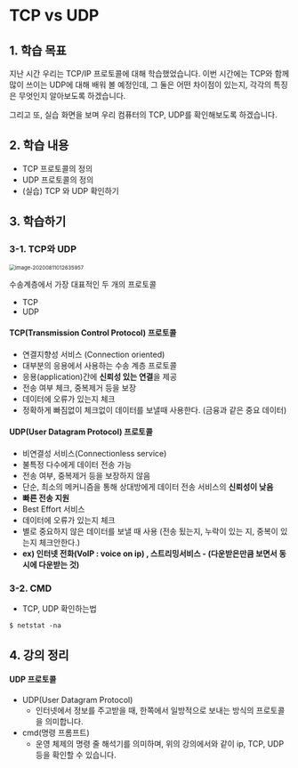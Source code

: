 # TCP vs UDP



## 1. 학습 목표

지난 시간 우리는 TCP/IP 프로토콜에 대해 학습했었습니다.
이번 시간에는 TCP와 함께 많이 쓰이는 UDP에 대해 배워 볼 예정인데, 그 둘은 어떤 차이점이 있는지, 각각의 특징은 무엇인지 알아보도록 하겠습니다.

그리고 또, 실습 화면을 보며 우리 컴퓨터의 TCP, UDP를 확인해보도록 하겠습니다.



## 2. 학습 내용

- TCP 프로토콜의 정의
- UDP 프로토콜의 정의
- (실습) TCP 와 UDP 확인하기



## 3. 학습하기

### 3-1. TCP와 UDP

<img src="C:\Users\kjaeg\AppData\Roaming\Typora\typora-user-images\image-20200811012635957.png" alt="image-20200811012635957" style="zoom:67%;" />

수송계층에서 가장 대표적인 두 개의 프로토콜

- TCP
- UDP



#### TCP(Transmission Control Protocol) 프로토콜

- 연결지향성 서비스 (Connection oriented)
- 대부분의 응용에서 사용하는 수송 계층 프로토콜
- 응용(application)간에 **신뢰성 있는 연결**을 제공
- 전송 여부 체크, 중복제거 등을 보장
- 데이터에 오류가 있는지 체크
- 정확하게 빠짐없이 체크없이 데이터를 보낼때 사용한다. (금융과 같은 중요 데이터)



#### UDP(User Datagram Protocol) 프로토콜

- 비연결성 서비스(Connectionless service)
- 불특정 다수에게 데이터 전송 가능
- 전송 여부, 중복제거 등을 보장하지 않음
- 단순, 최소의 메커니즘을 통해 상대방에게 데이터 전송 서비스의 **신뢰성이 낮음**
- **빠른 전송 지원**
- Best Effort 서비스
- 데이터에 오류가 있는지 체크
- 별로 중요하지 않은 데이터를 보낼 때 사용 (전송 됬는지, 누락이 있는 지, 중복이 있는지 체크안한다.)
- **ex) 인터넷 전화(VoIP : voice on ip) , 스트리밍서비스 - (다운받은만큼 보면서 동시에 다운받는 것)**





### 3-2. CMD

- TCP, UDP 확인하는법

 ```shell
$ netstat -na
 ```









## 4. 강의 정리

#### UDP 프로토콜

- UDP(User Datagram Protocol)
  - 인터넷에서 정보를 주고받을 때, 한쪽에서 일방적으로 보내는 방식의 프로토콜을 의미합니다.
- cmd(명령 프롬프트)
  - 운영 체제의 명령 줄 해석기를 의미하며, 위의 강의에서와 같이 ip, TCP, UDP 등을 확인할 수 있습니다.
